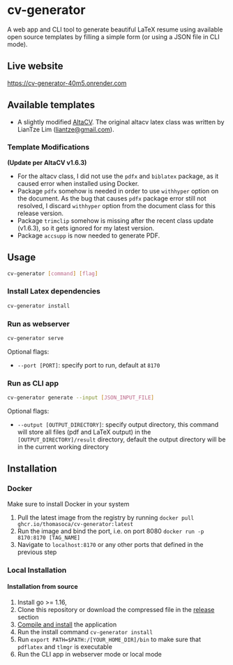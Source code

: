 # cv-generator

A web app and CLI tool to generate beautiful LaTeX resume using available open source templates by filling a simple form (or using a JSON file in CLI mode).

## Live website

https://cv-generator-40m5.onrender.com

## Available templates

- A slightly modified [AltaCV](https://github.com/liantze/AltaCV). The original altacv latex class was written by LianTze Lim (liantze@gmail.com).

### Template Modifications

**(Update per AltaCV v1.6.3)**

- For the altacv class, I did not use the `pdfx` and `biblatex` package, as it caused error when installed using Docker.
- Package `pdfx` somehow is needed in order to use `withhyper` option on the document. As the bug that causes `pdfx` package error still not resolved, I discard `withhyper` option from the document class for this release version.
- Package `trimclip` somehow is missing after the recent class update (v1.6.3), so it gets ignored for my latest version.
- Package `accsupp` is now needed to generate PDF.

## Usage

```sh
cv-generator [command] [flag]
```
### Install Latex dependencies

```sh 
cv-generator install
```
### Run as webserver

```sh
cv-generator serve
```

Optional flags:

- `--port [PORT]`: specify port to run, default at `8170`

### Run as CLI app

```sh
cv-generator generate --input [JSON_INPUT_FILE]
```

Optional flags:

- `--output [OUTPUT_DIRECTORY]`: specify output directory, this command will store all files (pdf and LaTeX output) in the `[OUTPUT_DIRECTORY]/result` directory, default the output directory will be in the current working directory

## Installation

### Docker

Make sure to install Docker in your system

1. Pull the latest image from the registry by running `docker pull ghcr.io/thomasoca/cv-generator:latest`
2. Run the image and bind the port, i.e. on port 8080 `docker run -p 8170:8170 [TAG_NAME]`
3. Navigate to `localhost:8170` or any other ports that defined in the previous step

### Local Installation
#### Installation from source 
1. Install go >= 1.16,
2. Clone this repository or download the compressed file in the [release](https://github.com/thomasoca/cv-generator/releases) section
3. [Compile and install](https://go.dev/doc/tutorial/compile-install) the application
4. Run the install command `cv-generator install`
5. Run `export PATH=$PATH:/[YOUR_HOME_DIR]/bin` to make sure that `pdflatex` and `tlmgr` is executable
6. Run the CLI app in webserver mode or local mode
